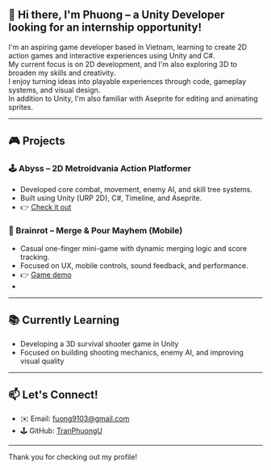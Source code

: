 ## 👋 Hi there, I'm Phuong – a Unity Developer looking for an internship opportunity!

I'm an aspiring game developer based in Vietnam, learning to create 2D action games and interactive experiences using Unity and C#.  
My current focus is on 2D development, and I'm also exploring 3D to broaden my skills and creativity.  
I enjoy turning ideas into playable experiences through code, gameplay systems, and visual design.  
In addition to Unity, I'm also familiar with Aseprite for editing and animating sprites.

---

## 🎮 Projects

### 🕹️ Abyss – 2D Metroidvania Action Platformer  
- Developed core combat, movement, enemy AI, and skill tree systems.  
- Built using Unity (URP 2D), C#, Timeline, and Aseprite.  
- 👉 [Check it out](https://github.com/TranPhuongU/Abyss)

### 🍹 Brainrot – Merge & Pour Mayhem (Mobile)  
- Casual one-finger mini-game with dynamic merging logic and score tracking.  
- Focused on UX, mobile controls, sound feedback, and performance.  
- 👉 [Game demo](https://your-link-here.com)
- 
---

## 📚 Currently Learning

- Developing a 3D survival shooter game in Unity
- Focused on building shooting mechanics, enemy AI, and improving visual quality

---

## 📫 Let's Connect!

- ✉️ Email: fuong9103@gmail.com  
- 🕹 GitHub: [TranPhuongU](https://github.com/TranPhuongU)

---

Thank you for checking out my profile!
